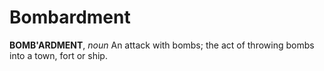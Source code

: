 # Bombardment

**BOMB'ARDMENT**, _noun_ An attack with bombs; the act of throwing bombs into a town, fort or ship.
